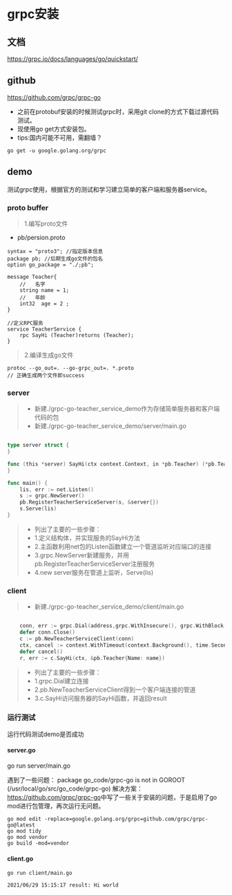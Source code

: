 # grpc安装

## 文档

<https://grpc.io/docs/languages/go/quickstart/>

## github

<https://github.com/grpc/grpc-go>

- 之前在protobuf安装的时候测试grpc时，采用git clone的方式下载过源代码测试。
- 现使用go get方式安装包。
- tips:国内可能不可用，需翻墙？

```shell
go get -u google.golang.org/grpc
```

## demo

测试grpc使用，根据官方的测试和学习建立简单的客户端和服务器service。

### proto buffer

> 1.编写proto文件

- pb/persion.proto

```ptoro
syntax = "proto3"; //指定版本信息
package pb; //后期生成go文件的包名
option go_package = "./;pb";

message Teacher{
    //   名字
    string name = 1;
    //   年龄
    int32  age = 2 ;
}

//定义RPC服务
service TeacherService {
    rpc SayHi (Teacher)returns (Teacher);
}

```

> 2.编译生成go文件

```shell
protoc --go_out=. --go-grpc_out=. *.proto
// 正确生成两个文件即success
```

### server

> - 新建./grpc-go-teacher_service_demo作为存储简单服务器和客户端代码的包
> - 新建./grpc-go-teacher_service_demo/server/main.go

```go

type server struct {
}

func (this *server) SayHi(ctx context.Context, in *pb.Teacher) (*pb.Teacher, error) {
}

func main() {
    lis, err := net.Listen()
    s := grpc.NewServer()
    pb.RegisterTeacherServiceServer(s, &server{})
    s.Serve(lis)
}
```

> - 列出了主要的一些步骤：
> - 1.定义结构体，并实现服务的SayHi方法
> - 2.主函数利用net包的Listen函数建立一个管道监听对应端口的连接
> - 3.grpc.NewServer新建服务，并用pb.RegisterTeacherServiceServer注册服务
> - 4.new server服务在管道上监听，Serve(lis)

### client

> - 新建./grpc-go-teacher_service_demo/client/main.go

```go

    conn, err := grpc.Dial(address,grpc.WithInsecure(), grpc.WithBlock())
    defer conn.Close()
    c := pb.NewTeacherServiceClient(conn)
    ctx, cancel := context.WithTimeout(context.Background(), time.Second)
    defer cancel()
    r, err := c.SayHi(ctx, &pb.Teacher{Name: name})
```

> - 列出了主要的一些步骤：
> - 1.grpc.Dial建立连接
> - 2.pb.NewTeacherServiceClient得到一个客户端连接的管道
> - 3.c.SayHi访问服务器的SayHi函数，并返回result

### 运行测试

运行代码测试demo是否成功

#### server.go

go run server/main.go

遇到了一些问题：
package go_code/grpc-go is not in GOROOT (/usr/local/go/src/go_code/grpc-go)
解决方案：<https://github.com/grpc/grpc-go>中写了一些关于安装的问题，于是启用了go mod进行包管理，再次运行无问题。

```shell
go mod edit -replace=google.golang.org/grpc=github.com/grpc/grpc-go@latest
go mod tidy
go mod vendor
go build -mod=vendor
```

#### client.go

```shell
go run client/main.go

2021/06/29 15:15:17 result: Hi world
```
